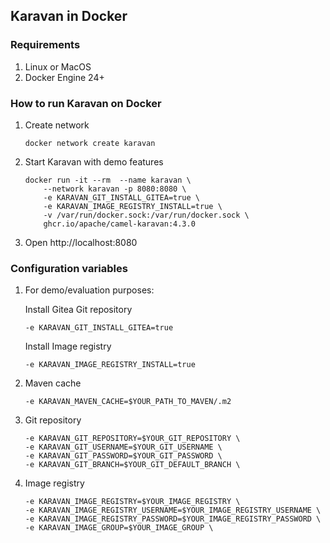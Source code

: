 ## Karavan in Docker

### Requirements
1. Linux or MacOS
2. Docker Engine 24+

### How to run Karavan on Docker
1. Create network
    ```
    docker network create karavan
    ```
2. Start Karavan with demo features
    ```
    docker run -it --rm  --name karavan \
        --network karavan -p 8080:8080 \
        -e KARAVAN_GIT_INSTALL_GITEA=true \
        -e KARAVAN_IMAGE_REGISTRY_INSTALL=true \
        -v /var/run/docker.sock:/var/run/docker.sock \
        ghcr.io/apache/camel-karavan:4.3.0
    ```
3. Open http://localhost:8080

### Configuration variables
1. For demo/evaluation purposes:

    Install Gitea Git repository
    ```
    -e KARAVAN_GIT_INSTALL_GITEA=true
    ```

    Install Image registry
    ```
    -e KARAVAN_IMAGE_REGISTRY_INSTALL=true
    ```

2. Maven cache
    ```
    -e KARAVAN_MAVEN_CACHE=$YOUR_PATH_TO_MAVEN/.m2
    ```

3. Git repository
    ```
    -e KARAVAN_GIT_REPOSITORY=$YOUR_GIT_REPOSITORY \
    -e KARAVAN_GIT_USERNAME=$YOUR_GIT_USERNAME \
    -e KARAVAN_GIT_PASSWORD=$YOUR_GIT_PASSWORD \
    -e KARAVAN_GIT_BRANCH=$YOUR_GIT_DEFAULT_BRANCH \
    ```

4. Image registry
    ```
    -e KARAVAN_IMAGE_REGISTRY=$YOUR_IMAGE_REGISTRY \
    -e KARAVAN_IMAGE_REGISTRY_USERNAME=$YOUR_IMAGE_REGISTRY_USERNAME \
    -e KARAVAN_IMAGE_REGISTRY_PASSWORD=$YOUR_IMAGE_REGISTRY_PASSWORD \
    -e KARAVAN_IMAGE_GROUP=$YOUR_IMAGE_GROUP \
    ```    

